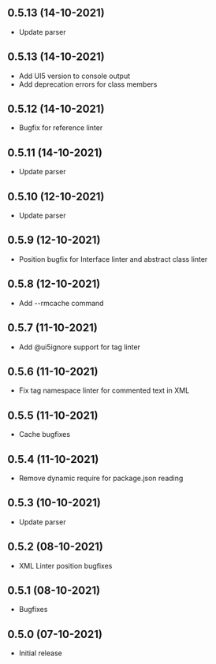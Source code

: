 ## 0.5.13 (14-10-2021)
* Update parser

## 0.5.13 (14-10-2021)
* Add UI5 version to console output
* Add deprecation errors for class members

## 0.5.12 (14-10-2021)
* Bugfix for reference linter

## 0.5.11 (14-10-2021)
* Update parser

## 0.5.10 (12-10-2021)
* Update parser

## 0.5.9 (12-10-2021)
* Position bugfix for Interface linter and abstract class linter

## 0.5.8 (12-10-2021)
* Add --rmcache command

## 0.5.7 (11-10-2021)
* Add @ui5ignore support for tag linter

## 0.5.6 (11-10-2021)
* Fix tag namespace linter for commented text in XML

## 0.5.5 (11-10-2021)
* Cache bugfixes

## 0.5.4 (11-10-2021)
* Remove dynamic require for package.json reading

## 0.5.3 (10-10-2021)
* Update parser

## 0.5.2 (08-10-2021)
* XML Linter position bugfixes

## 0.5.1 (08-10-2021)
* Bugfixes

## 0.5.0 (07-10-2021)
* Initial release